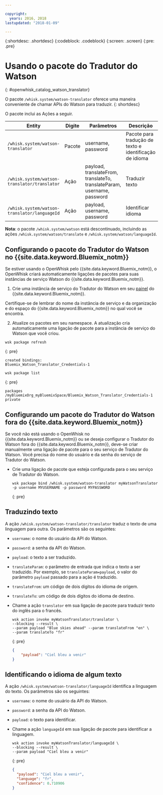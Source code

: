 ```yaml
---

copyright:
  years: 2016, 2018
lastupdated: "2018-01-09"

---
```


{:shortdesc: .shortdesc}
{:codeblock: .codeblock}
{:screen: .screen}
{:pre: .pre}

# Usando o pacote do Tradutor do Watson
{: #openwhisk_catalog_watson_translator}

O pacote `/whisk.system/watson-translator` oferece uma maneira conveniente de chamar APIs do Watson para traduzir.
{: shortdesc}

O pacote inclui as Ações a seguir.

| Entity | Digite | Parâmetros | Descrição |
| --- | --- | --- | --- |
| `/whisk.system/watson-translator` | Pacote | username, password | Pacote para tradução de texto e identificação de idioma  |
| `/whisk.system/watson-translator/translator` | Ação | payload, translateFrom, translateTo, translateParam, username, password | Traduzir texto |
| `/whisk.system/watson-translator/languageId` | Ação | payload, username, password | Identificar idioma |

**Nota**: o pacote `/whisk.system/watson` está descontinuado, incluindo as ações `/whisk.system/watson/translate` e `/whisk.system/watson/languageId`.

## Configurando o pacote do Tradutor do Watson no {{site.data.keyword.Bluemix_notm}}

Se estiver usando o OpenWhisk pelo {{site.data.keyword.Bluemix_notm}}, o OpenWhisk criará automaticamente ligações de pacotes para suas instâncias de serviço Watson do {{site.data.keyword.Bluemix_notm}}.

1. Crie uma instância de serviço do Tradutor do Watson em seu [painel](http://console.ng.Bluemix.net) do {{site.data.keyword.Bluemix_notm}}.
  
  Certifique-se de lembrar do nome da instância de serviço e da organização e do espaço do {{site.data.keyword.Bluemix_notm}} no qual você se encontra.
  
2. Atualize os pacotes em seu namespace. A atualização cria automaticamente uma ligação de pacote para a instância de serviço do Watson que você criou.
  ```
  wsk package refresh
  ```
  {: pre}
  
  ```
  created bindings:
  Bluemix_Watson_Translator_Credentials-1
  ```
  
  ```
  wsk package list
  ```
  {: pre}
  
  ```
  packages
  /myBluemixOrg_myBluemixSpace/Bluemix_Watson_Translator_Credentials-1 private
  ```
  
  
## Configurando um pacote do Tradutor do Watson fora do {{site.data.keyword.Bluemix_notm}}

Se você não está usando o OpenWhisk no {{site.data.keyword.Bluemix_notm}} ou se deseja configurar o Tradutor do Watson fora do {{site.data.keyword.Bluemix_notm}}, deve-se criar manualmente uma ligação de pacote para o seu serviço de Tradutor do Watson. Você precisa do nome do usuário e da senha do serviço de Tradutor do Watson.

- Crie uma ligação de pacote que esteja configurada para o seu serviço de Tradutor do Watson.

  ```
  wsk package bind /whisk.system/watson-translator myWatsonTranslator -p username MYUSERNAME -p password MYPASSWORD
  ```
  {: pre}


## Traduzindo texto

A ação `/whisk.system/watson-translator/translator` traduz o texto de uma linguagem para outra. Os parâmetros são os seguintes:

- `username`: o nome do usuário da API do Watson.
- `password`: a senha da API do Watson.
- `payload`: o texto a ser traduzido.
- `translateParam`: o parâmetro de entrada que indica o texto a ser traduzido. Por exemplo, se `translateParam=payload`, o valor do parâmetro `payload` passado para a ação é traduzido.
- `translateFrom`: um código de dois dígitos do idioma de origem.
- `translateTo`: um código de dois dígitos do idioma de destino.

- Chame a ação `translator` em sua ligação de pacote para traduzir texto do inglês para o francês.
  ```
  wsk action invoke myWatsonTranslator/translator \
  --blocking --result \
  --param payload "Blue skies ahead" --param translateFrom "en" \
  --param translateTo "fr"
  ```
  {: pre}
  
  ```json
  {
      "payload": "Ciel bleu a venir"
  }
  ```
  
  
## Identificando o idioma de algum texto

A ação `/whisk.system/watson-translator/languageId` identifica a linguagem do texto. Os parâmetros são os seguintes:

- `username`: o nome do usuário da API do Watson.
- `password`: a senha da API do Watson.
- `payload`: o texto para identificar.

- Chame a ação `languageId` em sua ligação de pacote para identificar a linguagem.
  ```
  wsk action invoke myWatsonTranslator/languageId \
  --blocking --result \
  --param payload "Ciel bleu a venir"
  ```
  {: pre}
  
  ```json
  {
    "payload": "Ciel bleu a venir",
    "language": "fr",
    "confidence": 0.710906
  }
  ```
  
